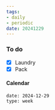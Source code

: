 ```yaml
---
tags:
- daily
- periodic
date: 20241229
---
```


### To do
- [x] Laundry
- [x] Pack

#### Calendar
```gEvent
date: 2024-12-29
type: week
```


